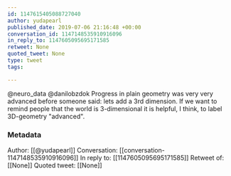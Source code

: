 ```yaml
---
id: 1147615405088727040
author: yudapearl
published_date: 2019-07-06 21:16:48 +00:00
conversation_id: 1147148535910916096
in_reply_to: 1147605095695171585
retweet: None
quoted_tweet: None
type: tweet
tags:

---
```


@neuro_data @danilobzdok Progress in plain geometry was very very advanced before someone said: lets add a 3rd dimension. If we want to remind people that the world is 3-dimensional it is helpful, I think, to label 3D-geometry "advanced".

### Metadata

Author: [[@yudapearl]]
Conversation: [[conversation-1147148535910916096]]
In reply to: [[1147605095695171585]]
Retweet of: [[None]]
Quoted tweet: [[None]]
